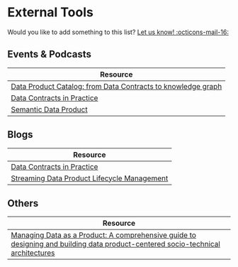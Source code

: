 # External Tools

Would you like to add something to this list? <a href="mailto:odm.info@quantyca.it" target="_blank">Let us know! :octicons-mail-16:</a>

## Events & Podcasts

|Resource|
|--------|
|[Data Product Catalog: from Data Contracts to knowledge graph](https://www.youtube.com/watch?v=1fsD2JpEQqg&feature=youtu.be)|
|[Data Contracts in Practice](https://www.youtube.com/watch?v=CKqSNn-7wiw)|
|[Semantic Data Product](https://www.youtube.com/watch?v=ap8pWiRBvJQ)|

## Blogs
|Resource|
|--------|
|[Data Contracts in Practice](https://medium.com/p/93e58d324f34)|
|[Streaming Data Product Lifecycle Management](https://www.confluent.io/blog/benefits-of-event-driven-architecture-and-data-mesh/)|

## Others
|Resource|
|--------|
|[Managing Data as a Product: A comprehensive guide to designing and building data product-centered socio-technical architectures](https://www.amazon.it/dp/B0D2Y5M35R)|